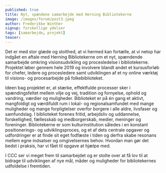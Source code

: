 ```yaml
---
published: true
title: Nyt, spændene samarbejde med Herning Bibliotekerne
image: /images/forum/post3.jpeg
author: Frederikke Winther
signup: forskellige ydelser
tags: [samarbejde, projekt]
teaser:
---
```


Det er med stor glæde og stolthed, at vi hermed kan fortælle, at vi netop har indgået en aftale med Herning Bibliotekerne om et nyt, spændende samarbejde omkring visionsudvikling og procesledelse i bibliotekerne. Projektet løber gennem hele 2019 og involvere blandt andet et kursusforløb for chefer, ledere og procesledere samt udviklingen af et ny online værktøj til visions- og procesarbejde på folkebiblioteket.

Ideen bag projektet er, at stærke, effektfulde processer sker i spændingsfeltet mellem vilje og vej, tradition og fornyelse, ophold og vandring, værdier og muligheder. Biblioteket er på én gang et aktivt, mangfoldigt og værdifuldt rum i lokal- og regionalsamfundet med mange muligheder og mange forpligtelser overfor borgere i alle aldre, livsfaser og samfundslag. I biblioteket forenes fritid, arbejdsliv og uddannelse, forskellighed, fællesskab og medborgerskab, medier, meninger og foreninger. Bibliotekerne er som kulturinstitution således i en konstant positionerings- og udviklingsproces, og et af dets centrale opgaver og udfordringer er at finde sit eget fodfæste i tiden og derfra skabe resonans mellem egne indsatser og omgivelsernes behov. Hvordan man gør det bedst i praksis, har vi fået til opgave at hjælpe med.

I CCC ser vi meget frem til samarbejdet og er stolte over at få lov til at bidrage til udviklingen af nye mål, måder og muligheder for bibliotekernes udfoldelse i fremtiden.